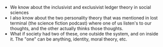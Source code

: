 - We know about the inclusivist and exclusivist ledger theory in social sciences
- I also know about the two personality theory that was mentioned in lost terminal (the science fiction podcast) where one of us listen's to our thoughts, and the other actually thinks those thoughts. 
- What if society had two of these, one outside the system, and on inside it. The "one" can be anything, identity, moral theory, etc. 